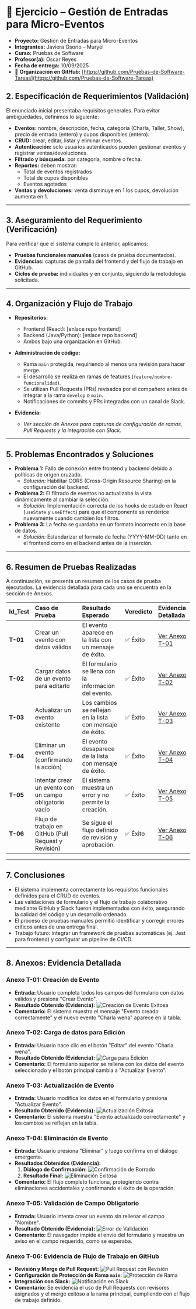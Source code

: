 # 📄 Ejercicio – Gestión de Entradas para Micro-Eventos

- **Proyecto:** Gestión de Entradas para Micro-Eventos
- **Integrantes:** Javiera Osorio – Muryel
- **Curso:** Pruebas de Software
- **Profesor(a):** Oscar Reyes
- **Fecha de entrega:** 10/09/2025
- 📎 **Organización en GitHub:** [https://github.com/Pruebas-de-Software-Tareas](https://github.com/Pruebas-de-Software-Tareas)

## 2. Especificación de Requerimientos (Validación)
El enunciado inicial presentaba requisitos generales. Para evitar ambigüedades, definimos lo siguiente:

- **Eventos:** nombre, descripción, fecha, categoría (Charla, Taller, Show), precio de entrada (entero) y cupos disponibles (entero).
- **CRUD:** crear, editar, listar y eliminar eventos.
- **Autenticación:** solo usuarios autenticados pueden gestionar eventos y registrar ventas/devoluciones.
- **Filtrado y búsqueda:** por categoría, nombre o fecha.
- **Reportes:** deben mostrar:
  - Total de eventos registrados
  - Total de cupos disponibles
  - Eventos agotados
- **Ventas y devoluciones:** venta disminuye en 1 los cupos, devolución aumenta en 1.

---

## 3. Aseguramiento del Requerimiento (Verificación)
Para verificar que el sistema cumple lo anterior, aplicamos:
- **Pruebas funcionales manuales** (casos de prueba documentados).
- **Evidencias:** capturas de pantalla del frontend y del flujo de trabajo en GitHub.
- **Ciclos de prueba:** individuales y en conjunto, siguiendo la metodología solicitada.

---

## 4. Organización y Flujo de Trabajo
- **Repositorios:**
  - Frontend (React): [enlace repo frontend]
  - Backend (Java/Python): [enlace repo backend]
  - Ambos bajo una organización en GitHub.

- **Administración de código:**
  - Rama `main` protegida, requiriendo al menos una revisión para hacer merge.
  - El desarrollo se realiza en ramas de features (`feature/nombre-funcionalidad`).
  - Se utilizan Pull Requests (PRs) revisados por el compañero antes de integrar a la rama `develop` o `main`.
  - Notificaciones de commits y PRs integradas con un canal de Slack.

- **Evidencia:**
  - *Ver sección de Anexos para capturas de configuración de ramas, Pull Requests y la integración con Slack.*

---

## 5. Problemas Encontrados y Soluciones
- **Problema 1:** Fallo de conexión entre frontend y backend debido a políticas de origen cruzado.
  - *Solución:* Habilitar CORS (Cross-Origin Resource Sharing) en la configuración del backend.
- **Problema 2:** El filtrado de eventos no actualizaba la vista dinámicamente al cambiar la selección.
  - *Solución:* Implementación correcta de los hooks de estado en React (`useState` y `useEffect`) para que el componente se renderice nuevamente cuando cambien los filtros.
- **Problema 3:** La fecha se guardaba en un formato incorrecto en la base de datos.
  - *Solución:* Estandarizar el formato de fecha (YYYY-MM-DD) tanto en el frontend como en el backend antes de la inserción.

---

## 6. Resumen de Pruebas Realizadas
A continuación, se presenta un resumen de los casos de prueba ejecutados. La evidencia detallada para cada uno se encuentra en la sección de Anexos.

| Id_Test | Caso de Prueba | Resultado Esperado | Veredicto | Evidencia Detallada |
| :--- | :--- | :--- | :--- | :--- |
| **T-01** | Crear un evento con datos válidos | El evento aparece en la lista con un mensaje de éxito. | ✅ Éxito | [Ver Anexo T-01](#T01) |
| **T-02** | Cargar datos de un evento para editarlo | El formulario se llena con la información del evento. | ✅ Éxito | [Ver Anexo T-02](#T02) |
| **T-03** | Actualizar un evento existente | Los cambios se reflejan en la lista con mensaje de éxito. | ✅ Éxito | [Ver Anexo T-03](#T03) |
| **T-04** | Eliminar un evento (confirmando la acción) | El evento desaparece de la lista con mensaje de éxito. | ✅ Éxito | [Ver Anexo T-04](#T04) |
| **T-05** | Intentar crear un evento con un campo obligatorio vacío | El sistema muestra un error y no permite la creación. | ✅ Éxito | [Ver Anexo T-05](#T05) |
| **T-06** | Flujo de trabajo en GitHub (Pull Request y Revisión) | Se sigue el flujo definido de revisión y aprobación. | ✅ Éxito | [Ver Anexo T-06](#T06) |

---

## 7. Conclusiones
- El sistema implementa correctamente los requisitos funcionales definidos para el CRUD de eventos.
- Las validaciones de formulario y el flujo de trabajo colaborativo mediante GitHub y Slack fueron implementados con éxito, asegurando la calidad del código y un desarrollo ordenado.
- El proceso de pruebas manuales permitió identificar y corregir errores críticos antes de una entrega final.
- Trabajo futuro: integrar un framework de pruebas automáticas (ej. Jest para frontend) y configurar un pipeline de CI/CD.

---

## 8. Anexos: Evidencia Detallada

### <a name="T01"></a>Anexo T-01: Creación de Evento
- **Entrada:** Usuario completa todos los campos del formulario con datos válidos y presiona "Crear Evento".
- **Resultado Obtenido (Evidencia):**
  ![Creación de Evento Exitosa](URL_A_TU_IMAGEN_DE_CREAR_EVENTO.png)
- **Comentario:** El sistema muestra el mensaje "Evento creado correctamente" y el nuevo evento "Charla wena" aparece en la tabla.

### <a name="T02"></a>Anexo T-02: Carga de datos para Edición
- **Entrada:** Usuario hace clic en el botón "Editar" del evento "Charla wena".
- **Resultado Obtenido (Evidencia):**
  ![Carga para Edición](URL_A_TU_IMAGEN_DE_CARGAR_PARA_EDITAR.png)
- **Comentario:** El formulario superior se rellena con los datos del evento seleccionado y el botón principal cambia a "Actualizar Evento".

### <a name="T03"></a>Anexo T-03: Actualización de Evento
- **Entrada:** Usuario modifica los datos en el formulario y presiona "Actualizar Evento".
- **Resultado Obtenido (Evidencia):**
  ![Actualización Exitosa](URL_A_TU_IMAGEN_DE_ACTUALIZAR_EVENTO.png)
- **Comentario:** El sistema muestra "Evento actualizado correctamente" y los cambios se reflejan en la tabla.

### <a name="T04"></a>Anexo T-04: Eliminación de Evento
- **Entrada:** Usuario presiona "Eliminar" y luego confirma en el diálogo emergente.
- **Resultados Obtenidos (Evidencia):**
  1.  **Diálogo de Confirmación:**
      ![Confirmación de Borrado](URL_A_TU_IMAGEN_DE_CONFIRMACION_ELIMINAR.png)
  2.  **Resultado Final:**
      ![Eliminación Exitosa](URL_A_TU_IMAGEN_DE_ELIMINAR_EXITO.png)
- **Comentario:** El flujo completo funciona, protegiendo contra eliminaciones accidentales y confirmando el éxito de la operación.

### <a name="T05"></a>Anexo T-05: Validación de Campo Obligatorio
- **Entrada:** Usuario intenta crear un evento sin rellenar el campo "Nombre".
- **Resultado Obtenido (Evidencia):**
  ![Error de Validación](URL_A_TU_IMAGEN_DE_ERROR_VALIDACION.png)
- **Comentario:** El navegador impide el envío del formulario y muestra un aviso en el campo requerido, como se esperaba.

### <a name="T06"></a>Anexo T-06: Evidencia de Flujo de Trabajo en GitHub
- **Revisión y Merge de Pull Request:**
  ![Pull Request con Revisión](URL_A_TU_IMAGEN_DE_PULL_REQUEST.png)
- **Configuración de Protección de Rama `main`:**
  ![Protección de Rama](URL_A_TU_IMAGEN_DE_PROTECCION_DE_RAMA.png)
- **Integración con Slack:**
  ![Notificación en Slack](URL_A_TU_IMAGEN_DE_SLACK.png)
- **Comentario:** Se evidencia el uso de Pull Requests con revisores asignados y el merge exitoso a la rama principal, cumpliendo con el flujo de trabajo definido.
